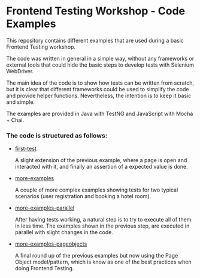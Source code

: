 # Frontend Testing Workshop - Code Examples
This repository contains different examples that are used during a basic Frontend Testing workshop.

The code was written in general in a simple way, without any frameworks or external tools that could hide the basic
steps to develop tests with Selenium WebDriver.

The main idea of the code is to show how tests can be written from scratch, but it is clear that different frameworks
could be used to simplify the code and provide helper functions. Nevertheless, the intention is to keep it basic and
simple.

The examples are provided in Java with TestNG and JavaScript with Mocha + Chai.

### The code is structured as follows:
* [first-test](https://github.com/diemol/frontend_testing/tree/master/first-test)

    A slight extension of the previous example, where a page is open and interacted with it, and finally an assertion of a expected value is done.
* [more-examples](https://github.com/diemol/frontend_testing/tree/master/more-examples)

    A couple of more complex examples showing tests for two typical scenarios (user registration and booking a hotel room).
* [more-examples-parallel](https://github.com/diemol/frontend_testing/tree/master/more-examples-parallel)

    After having tests working, a natural step is to try to execute all of them in less time. The examples shown in the previous step, are executed in parallel with slight changes in the code.
* [more-examples-pageobjects](https://github.com/diemol/frontend_testing/tree/master/more-examples-pageobjects)

    A final round up of the previous examples but now using the Page Object model/pattern, which is know as one of the best practices when doing Frontend Testing.

